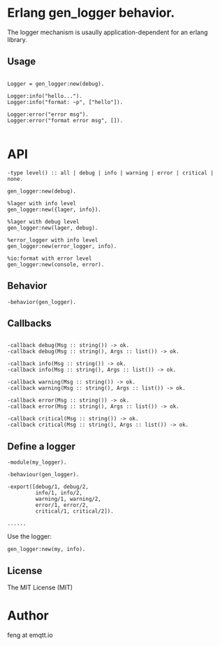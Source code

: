 # Erlang gen_logger behavior.

The logger mechanism is usaully application-dependent for an erlang library.

## Usage

```

Logger = gen_logger:new(debug).

Logger:info("hello...").
Logger:info("format: ~p", ["hello"]).

Logger:error("error msg").
Logger:error("format error msg", []).


```

# API 

```
-type level() :: all | debug | info | warning | error | critical | none.

gen_logger:new(debug).

%lager with info level
gen_logger:new({lager, info}).

%lager with debug level
gen_logger:new(lager, debug).

%error_logger with info level
gen_logger:new(error_logger, info).

%io:format with error level
gen_logger:new(console, error).
```

## Behavior

```
-behavior(gen_logger).
```

## Callbacks

```

-callback debug(Msg :: string()) -> ok. 
-callback debug(Msg :: string(), Args :: list()) -> ok. 

-callback info(Msg :: string()) -> ok. 
-callback info(Msg :: string(), Args :: list()) -> ok. 

-callback warning(Msg :: string()) -> ok. 
-callback warning(Msg :: string(), Args :: list()) -> ok. 

-callback error(Msg :: string()) -> ok. 
-callback error(Msg :: string(), Args :: list()) -> ok. 

-callback critical(Msg :: string()) -> ok. 
-callback critical(Msg :: string(), Args :: list()) -> ok. 

```

## Define a logger

```
-module(my_logger).

-behaviour(gen_logger).

-export([debug/1, debug/2,
         info/1, info/2,
         warning/1, warning/2,
         error/1, error/2,
         critical/1, critical/2]).

......

```

Use the logger:

```
gen_logger:new(my, info).
```

## License

The MIT License (MIT)

# Author

feng at emqtt.io

